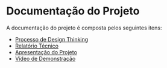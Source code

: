 # Documentação do Projeto

A documentação do projeto é composta pelos seguintes itens: 
 - [Processo de Design Thinking](<01 - design thinking/Processo de Design Thinking - Sprint 1.pdf>)
 - [Relatório Técnico](<02 - relatório técnico/Relatorio Tecnico - TEMPLATE.md>)
 - [Apresentação do Projeto](<03 - apresentação/Apresentação Sprint 1.pptx>)
 - [Vídeo de Demonstração](https://youtube.com)

